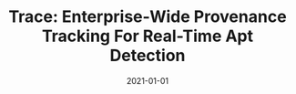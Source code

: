 ---
title: "Trace: Enterprise-Wide Provenance Tracking For Real-Time Apt Detection"
date: 2021-01-01
venue: ""
paperurl: https://doi.org/10.1109/TIFS.2021.3098977
authors: "Hassaan Irshad, Gabriela F Ciocarlie, Ashish Gehani, Vinod Yegneswaran, Kyu Hyung Lee, Jignesh Patel, Somesh Jha, Yonghwi Kwon, Dongyan Xu and Xiangyu Zhang"
---
